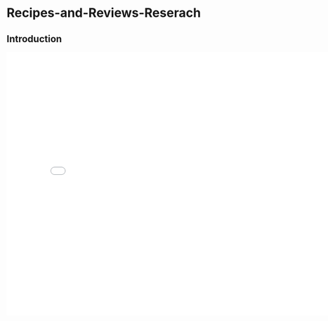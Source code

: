# Recipes-and-Reviews-Reserach
## Introduction
<iframe
  src="first_one.html"
  width="800"
  height="600"
  frameborder="0">
  </iframe>